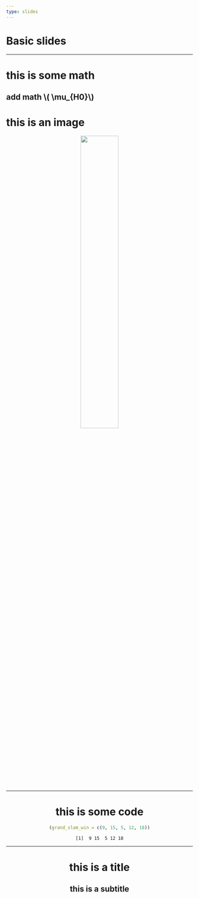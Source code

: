 ```yaml
---
type: slides
---
```

# Basic slides

---
# this is some math
add math \\( \mu_{H0}\\)
---

# this is an image

<div style="text-align:center"><img src="joke_date.png" alt=" " width="45%">



---
# this is some code

```r
(grand_slam_win = c(9, 15, 5, 12, 18))
```

```out
[1]  9 15  5 12 18
```


---

# this is a title
## this is a subtitle




